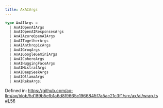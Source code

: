 ```yaml
---
title: AxAIArgs
---
```


```ts
type AxAIArgs = 
  | AxAIOpenAIArgs
  | AxAIOpenAIResponsesArgs
  | AxAIAzureOpenAIArgs
  | AxAITogetherArgs
  | AxAIAnthropicArgs
  | AxAIGroqArgs
  | AxAIGoogleGeminiArgs
  | AxAICohereArgs
  | AxAIHuggingFaceArgs
  | AxAIMistralArgs
  | AxAIDeepSeekArgs
  | AxAIOllamaArgs
  | AxAIRekaArgs;
```

Defined in: https://github.com/ax-llm/ax/blob/5d189b5efb1a6d8f9665c1966845f7a5ac21c3f1/src/ax/ai/wrap.ts#L56
